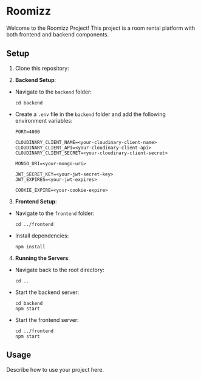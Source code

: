 # Roomizz

Welcome to the Roomizz Project! This project is a room rental platform with both frontend and backend components.

## Setup

1. Clone this repository:

2. **Backend Setup**:
- Navigate to the `backend` folder:
  ```
  cd backend
  ```
- Create a `.env` file in the `backend` folder and add the following environment variables:

  ```plaintext
  PORT=4000

  CLOUDINARY_CLIENT_NAME=<your-cloudinary-client-name>
  CLOUDINARY_CLIENT_API=<your-cloudinary-client-api>
  CLOUDINARY_CLIENT_SECRET=<your-cloudinary-client-secret>

  MONGO_URI=<your-mongo-uri>

  JWT_SECRET_KEY=<your-jwt-secret-key>
  JWT_EXPIRES=<your-jwt-expires>

  COOKIE_EXPIRE=<your-cookie-expire>
  ```

3. **Frontend Setup**:
- Navigate to the `frontend` folder:
  ```
  cd ../frontend
  ```
- Install dependencies:
  ```
  npm install
  ```

4. **Running the Servers**:
- Navigate back to the root directory:
  ```
  cd ..
  ```
- Start the backend server:
  ```
  cd backend
  npm start
  ```
- Start the frontend server:
  ```
  cd ../frontend
  npm start
  ```

## Usage

Describe how to use your project here.
